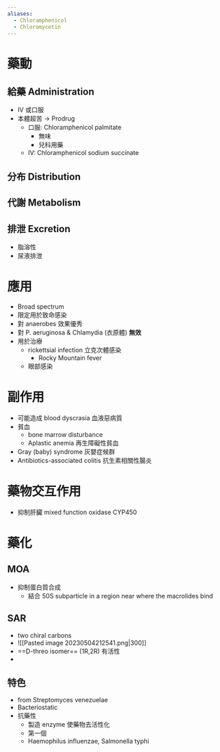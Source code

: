 ```yaml
---
aliases:
  - Chloramphenicol
  - Chloromycetin
---
```

# 藥動
## 給藥 Administration
- IV 或口服
- 本體超苦 $\rightarrow$ Prodrug
	- 口服: Chloramphenicol palmitate 
		- 無味
		- 兒科用藥
	- IV: Chloramphenicol sodium succinate
## 分布 Distribution
## 代謝 Metabolism
## 排泄 Excretion
- 脂溶性
- 尿液排泄
# 應用
- Broad spectrum
- 限定用於致命感染
- 對 anaerobes 效果優秀
- 對 P. aeruginosa & Chlamydia (衣原體) **無效**
- 用於治療
	- rickettsial infection 立克次體感染
		- Rocky Mountain fever
	- 眼部感染
# 副作用
- 可能造成 blood dyscrasia 血液惡病質
- 貧血
	- bone marrow disturbance
	- Aplastic anemia 再生障礙性貧血
- Gray (baby) syndrome 灰嬰症候群
- Antibiotics-associated colitis 抗生素相關性腸炎
# 藥物交互作用
- 抑制肝臟 mixed function oxidase CYP450
# 藥化
## MOA
- 抑制蛋白質合成
	- 結合 50S subparticle in a region near where the macrolides bind
## SAR
- two chiral carbons
- ![[Pasted image 20230504212541.png|300]]
- ==D-threo isomer== (1R,2R) 有活性
- 


## 特色
- from Streptomyces venezuelae
- Bacteriostatic
- 抗藥性
	- 製造 enzyme 使藥物去活性化
	- 第一個
	- Haemophilus influenzae, Salmonella typhi
